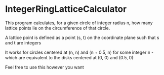 # IntegerRingLatticeCalculator
This program calculates, for a given circle of integer radius n, how many lattice points lie on the circumference of that circle.

A lattice point is defined as a point (s, t) on the coordinate plane such that s and t are integers

It works for circles centered at (n, n) and (n + 0.5, n) for some integer n - which are equivalent to the disks centered at (0, 0) and (0.5, 0)

Feel free to use this however you want
